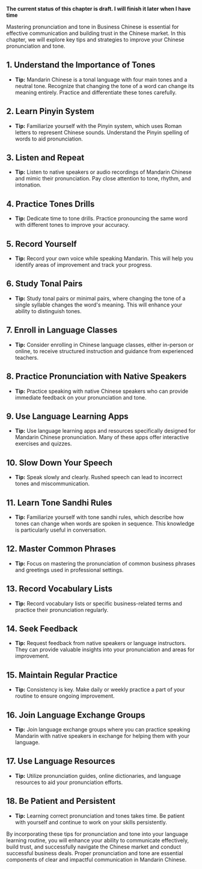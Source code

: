 **The current status of this chapter is draft. I will finish it later when I have time**

Mastering pronunciation and tone in Business Chinese is essential for effective communication and building trust in the Chinese market. In this chapter, we will explore key tips and strategies to improve your Chinese pronunciation and tone.

**1. Understand the Importance of Tones**
-----------------------------------------

* **Tip:** Mandarin Chinese is a tonal language with four main tones and a neutral tone. Recognize that changing the tone of a word can change its meaning entirely. Practice and differentiate these tones carefully.

**2. Learn Pinyin System**
--------------------------

* **Tip:** Familiarize yourself with the Pinyin system, which uses Roman letters to represent Chinese sounds. Understand the Pinyin spelling of words to aid pronunciation.

**3. Listen and Repeat**
------------------------

* **Tip:** Listen to native speakers or audio recordings of Mandarin Chinese and mimic their pronunciation. Pay close attention to tone, rhythm, and intonation.

**4. Practice Tones Drills**
----------------------------

* **Tip:** Dedicate time to tone drills. Practice pronouncing the same word with different tones to improve your accuracy.

**5. Record Yourself**
----------------------

* **Tip:** Record your own voice while speaking Mandarin. This will help you identify areas of improvement and track your progress.

**6. Study Tonal Pairs**
------------------------

* **Tip:** Study tonal pairs or minimal pairs, where changing the tone of a single syllable changes the word's meaning. This will enhance your ability to distinguish tones.

**7. Enroll in Language Classes**
---------------------------------

* **Tip:** Consider enrolling in Chinese language classes, either in-person or online, to receive structured instruction and guidance from experienced teachers.

**8. Practice Pronunciation with Native Speakers**
--------------------------------------------------

* **Tip:** Practice speaking with native Chinese speakers who can provide immediate feedback on your pronunciation and tone.

**9. Use Language Learning Apps**
---------------------------------

* **Tip:** Use language learning apps and resources specifically designed for Mandarin Chinese pronunciation. Many of these apps offer interactive exercises and quizzes.

**10. Slow Down Your Speech**
-----------------------------

* **Tip:** Speak slowly and clearly. Rushed speech can lead to incorrect tones and miscommunication.

**11. Learn Tone Sandhi Rules**
-------------------------------

* **Tip:** Familiarize yourself with tone sandhi rules, which describe how tones can change when words are spoken in sequence. This knowledge is particularly useful in conversation.

**12. Master Common Phrases**
-----------------------------

* **Tip:** Focus on mastering the pronunciation of common business phrases and greetings used in professional settings.

**13. Record Vocabulary Lists**
-------------------------------

* **Tip:** Record vocabulary lists or specific business-related terms and practice their pronunciation regularly.

**14. Seek Feedback**
---------------------

* **Tip:** Request feedback from native speakers or language instructors. They can provide valuable insights into your pronunciation and areas for improvement.

**15. Maintain Regular Practice**
---------------------------------

* **Tip:** Consistency is key. Make daily or weekly practice a part of your routine to ensure ongoing improvement.

**16. Join Language Exchange Groups**
-------------------------------------

* **Tip:** Join language exchange groups where you can practice speaking Mandarin with native speakers in exchange for helping them with your language.

**17. Use Language Resources**
------------------------------

* **Tip:** Utilize pronunciation guides, online dictionaries, and language resources to aid your pronunciation efforts.

**18. Be Patient and Persistent**
---------------------------------

* **Tip:** Learning correct pronunciation and tones takes time. Be patient with yourself and continue to work on your skills persistently.

By incorporating these tips for pronunciation and tone into your language learning routine, you will enhance your ability to communicate effectively, build trust, and successfully navigate the Chinese market and conduct successful business deals. Proper pronunciation and tone are essential components of clear and impactful communication in Mandarin Chinese.
